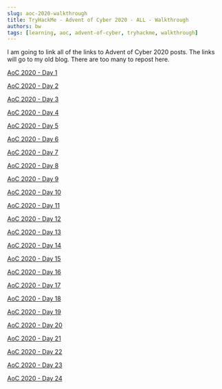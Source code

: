 ```yaml
---
slug: aoc-2020-walkthrough
title: TryHackMe - Advent of Cyber 2020 - ALL - Walkthrough
authors: bw
tags: [learning, aoc, advent-of-cyber, tryhackme, walkthrough]
---
```


I am going to link all of the links to Advent of Cyber 2020 posts. The links will go to my old blog. There are too many to repost here.

[AoC 2020 - Day 1][aoc1]

[AoC 2020 - Day 2][aoc2]


[AoC 2020 - Day 3][aoc3]

[AoC 2020 - Day 4][aoc4]

[AoC 2020 - Day 5][aoc5]

[AoC 2020 - Day 6][aoc6]

[AoC 2020 - Day 7][aoc7]

[AoC 2020 - Day 8][aoc8]

[AoC 2020 - Day 9][aoc9]

[AoC 2020 - Day 10][aoc10]

[AoC 2020 - Day 11][aoc11]

[AoC 2020 - Day 12][aoc12]

[AoC 2020 - Day 13][aoc13]

[AoC 2020 - Day 14][aoc14]

[AoC 2020 - Day 15][aoc15]

[AoC 2020 - Day 16][aoc16]

[AoC 2020 - Day 17][aoc17]

[AoC 2020 - Day 18][aoc18]

[AoC 2020 - Day 19][aoc19]

[AoC 2020 - Day 20][aoc20]

[AoC 2020 - Day 21][aoc21]

[AoC 2020 - Day 22][aoc22]

[AoC 2020 - Day 23][aoc23]

[AoC 2020 - Day 24][aoc24]

[aoc1]: https://bryanwendt.wordpress.com/2020/12/01/tryhackme-advent-of-cyber-2-day-1-walkthrough/
[aoc2]: https://bryanwendt.wordpress.com/2020/12/02/tryhackme-advent-of-cyber-2-day-2-walkthrough/
[aoc3]: https://bryanwendt.wordpress.com/2020/12/03/tryhackme-advent-of-cyber-2-day-3-walkthrough/
[aoc4]: https://bryanwendt.wordpress.com/2020/12/04/tryhackme-advent-of-cyber-2-day-4-walkthrough/
[aoc5]: https://bryanwendt.wordpress.com/2020/12/05/tryhackme-advent-of-cyber-2-day-5-walkthrough/
[aoc6]: https://bryanwendt.wordpress.com/2020/12/06/tryhackme-advent-of-cyber-2-day-6-walkthrough/
[aoc7]: https://bryanwendt.wordpress.com/2020/12/07/tryhackme-advent-of-cyber-2-day-7-walkthrough/
[aoc8]: https://bryanwendt.wordpress.com/2020/12/08/tryhackme-advent-of-cyber-2-day-8-walkthrough/
[aoc9]: https://bryanwendt.wordpress.com/2020/12/09/tryhackme-advent-of-cyber-2-day-9-walkthrough/
[aoc10]: https://bryanwendt.wordpress.com/2020/12/10/tryhackme-advent-of-cyber-2-day-10-walkthrough/
[aoc11]: https://bryanwendt.wordpress.com/2020/12/11/tryhackme-advent-of-cyber-2-day-11-walkthrough/
[aoc12]: https://bryanwendt.wordpress.com/2020/12/12/tryhackme-advent-of-cyber-2-day-12-walkthrough/
[aoc13]: https://bryanwendt.wordpress.com/2020/12/13/tryhackme-advent-of-cyber-2-day-13-walkthrough/
[aoc14]: https://bryanwendt.wordpress.com/2020/12/14/tryhackme-advent-of-cyber-2-day-14-walkthrough/
[aoc15]: https://bryanwendt.wordpress.com/2020/12/15/tryhackme-advent-of-cyber-2-day-15-walkthrough/
[aoc16]: https://bryanwendt.wordpress.com/2020/12/16/tryhackme-advent-of-cyber-2-day-16-walkthrough/
[aoc17]: https://bryanwendt.wordpress.com/2020/12/17/tryhackme-advent-of-cyber-2-day-17-walkthrough/
[aoc18]: https://bryanwendt.wordpress.com/2020/12/18/tryhackme-advent-of-cyber-2-day-18-walkthrough/
[aoc19]: https://bryanwendt.wordpress.com/2020/12/19/tryhackme-advent-of-cyber-2-day-19-walkthrough/
[aoc20]: https://bryanwendt.wordpress.com/2020/12/20/tryhackme-advent-of-cyber-2-day-20-walkthrough/
[aoc21]: https://bryanwendt.wordpress.com/2020/12/21/tryhackme-advent-of-cyber-2-day-21-walkthrough/
[aoc22]: https://bryanwendt.wordpress.com/2020/12/22/tryhackme-advent-of-cyber-2-day-22-walkthrough/
[aoc23]: https://bryanwendt.wordpress.com/2020/12/23/tryhackme-advent-of-cyber-2-day-23-walkthrough/
[aoc24]: https://bryanwendt.wordpress.com/2020/12/24/tryhackme-advent-of-cyber-2-day-24-walkthrough/